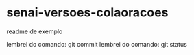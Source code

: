 # senai-versoes-colaoracoes

readme de exemplo

lembrei do comando: git commit
lembrei do comando: git status

